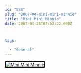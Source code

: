 ```yaml
---
id: "588"
slug: "2007-04-mini-mini-minnie"
title: "Mini Mini Minnie"
date: 2007-04-25T07:52:22.000Z



tags:

  - "General"
---
```

<div class="sqs-html-content">
  <div style="float: left; margin-right: 10px; margin-bottom: 10px;"> <a href="http://www.flickr.com/photos/mclazarus/472327858/" title="Mini Mini Minnie"><img src="http://farm1.static.flickr.com/204/472327858_7d56fdf4db_m.jpg" alt="Mini Mini Minnie" style="border: solid 2px #000000;" /></a>
</div>
<p><br clear="all" /></p>
</div>
